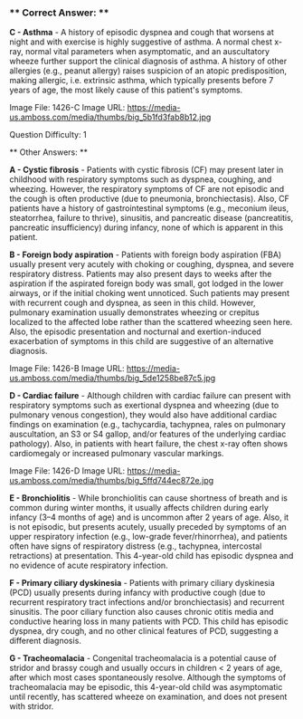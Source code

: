 ### ** Correct Answer: **

**C - Asthma** - A history of episodic dyspnea and cough that worsens at night and with exercise is highly suggestive of asthma. A normal chest x-ray, normal vital parameters when asymptomatic, and an auscultatory wheeze further support the clinical diagnosis of asthma. A history of other allergies (e.g., peanut allergy) raises suspicion of an atopic predisposition, making allergic, i.e. extrinsic asthma, which typically presents before 7 years of age, the most likely cause of this patient's symptoms.

Image File: 1426-C
Image URL: https://media-us.amboss.com/media/thumbs/big_5b1fd3fab8b12.jpg

Question Difficulty: 1

** Other Answers: **

**A - Cystic fibrosis** - Patients with cystic fibrosis (CF) may present later in childhood with respiratory symptoms such as dyspnea, coughing, and wheezing. However, the respiratory symptoms of CF are not episodic and the cough is often productive (due to pneumonia, bronchiectasis). Also, CF patients have a history of gastrointestinal symptoms (e.g., meconium ileus, steatorrhea, failure to thrive), sinusitis, and pancreatic disease (pancreatitis, pancreatic insufficiency) during infancy, none of which is apparent in this patient.

**B - Foreign body aspiration** - Patients with foreign body aspiration (FBA) usually present very acutely with choking or coughing, dyspnea, and severe respiratory distress. Patients may also present days to weeks after the aspiration if the aspirated foreign body was small, got lodged in the lower airways, or if the initial choking went unnoticed. Such patients may present with recurrent cough and dyspnea, as seen in this child. However, pulmonary examination usually demonstrates wheezing or crepitus localized to the affected lobe rather than the scattered wheezing seen here. Also, the episodic presentation and nocturnal and exertion-induced exacerbation of symptoms in this child are suggestive of an alternative diagnosis.

Image File: 1426-B
Image URL: https://media-us.amboss.com/media/thumbs/big_5de1258be87c5.jpg

**D - Cardiac failure** - Although children with cardiac failure can present with respiratory symptoms such as exertional dyspnea and wheezing (due to pulmonary venous congestion), they would also have additional cardiac findings on examination (e.g., tachycardia, tachypnea, rales on pulmonary auscultation, an S3 or S4 gallop, and/or features of the underlying cardiac pathology). Also, in patients with heart failure, the chest x-ray often shows cardiomegaly or increased pulmonary vascular markings.

Image File: 1426-D
Image URL: https://media-us.amboss.com/media/thumbs/big_5ffd744ec872e.jpg

**E - Bronchiolitis** - While bronchiolitis can cause shortness of breath and is common during winter months, it usually affects children during early infancy (3–4 months of age) and is uncommon after 2 years of age. Also, it is not episodic, but presents acutely, usually preceded by symptoms of an upper respiratory infection (e.g., low-grade fever/rhinorrhea), and patients often have signs of respiratory distress (e.g., tachypnea, intercostal retractions) at presentation. This 4-year-old child has episodic dyspnea and no evidence of acute respiratory infection.

**F - Primary ciliary dyskinesia** - Patients with primary ciliary dyskinesia (PCD) usually presents during infancy with productive cough (due to recurrent respiratory tract infections and/or bronchiectasis) and recurrent sinusitis. The poor ciliary function also causes chronic otitis media and conductive hearing loss in many patients with PCD. This child has episodic dyspnea, dry cough, and no other clinical features of PCD, suggesting a different diagnosis.

**G - Tracheomalacia** - Congenital tracheomalacia is a potential cause of stridor and brassy cough and usually occurs in children < 2 years of age, after which most cases spontaneously resolve. Although the symptoms of tracheomalacia may be episodic, this 4-year-old child was asymptomatic until recently, has scattered wheeze on examination, and does not present with stridor.

